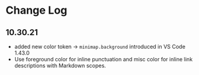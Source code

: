 # Change Log

## **10.30.21**

- added new color token &rarr; `minimap.background` introduced in VS Code 1.43.0
- Use foreground color for inline punctuation and misc color
  for inline link descriptions with Markdown scopes.
